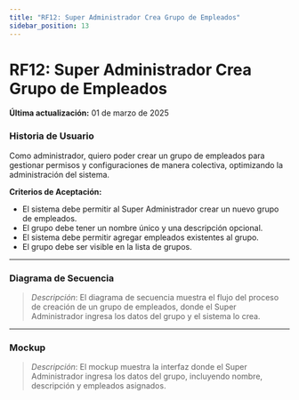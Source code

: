 ```yaml
---
title: "RF12: Super Administrador Crea Grupo de Empleados"  
sidebar_position: 13
---
```


# RF12: Super Administrador Crea Grupo de Empleados

**Última actualización:** 01 de marzo de 2025

### Historia de Usuario

Como administrador, quiero poder crear un grupo de empleados para gestionar permisos y configuraciones de manera colectiva, optimizando la administración del sistema.

  **Criterios de Aceptación:**
  - El sistema debe permitir al Super Administrador crear un nuevo grupo de empleados.
  - El grupo debe tener un nombre único y una descripción opcional.
  - El sistema debe permitir agregar empleados existentes al grupo.
  - El grupo debe ser visible en la lista de grupos.

---

### Diagrama de Secuencia

> *Descripción*: El diagrama de secuencia muestra el flujo del proceso de creación de un grupo de empleados, donde el Super Administrador ingresa los datos del grupo y el sistema lo crea.

---

### Mockup

> *Descripción*: El mockup muestra la interfaz donde el Super Administrador ingresa los datos del grupo, incluyendo nombre, descripción y empleados asignados.
